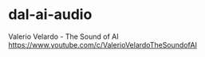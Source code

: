 # dal-ai-audio
Valerio Velardo - The Sound of AI
https://www.youtube.com/c/ValerioVelardoTheSoundofAI
